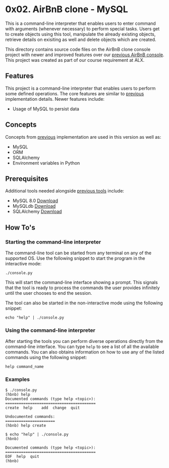 # 0x02. AirBnB clone - MySQL
This is a command-line interpreter that enables users to enter command with arguments (whenever necessary) to perform special tasks. Users get to create objects using this tool, manipulate the already existing objects, retrieve details on exisiting as well and delete objects which are created.

This directory contains source code files on the AirBnB clone console project with newer and improved features over our [previous AirBnB console](https://github.com/MartyOfMCA/AirBnB_clone/tree/master). This project was created as part of our course requirement at ALX.

## Features
This project is a command-line interpreter that enables users to perform some defined operations. The core features are similar to [previous](https://github.com/MartyOfMCA/AirBnB_clone/tree/master#features) implementation details. Newer features include:
* Usage of MySQL to persist data

## Concepts
Concepts from [previous](https://github.com/MartyOfMCA/AirBnB_clone/tree/master#concepts) implementation are used in this version as well as:
* MySQL
* ORM
* SQLAlchemy
* Environment variables in Python

## Prerequisites
Additional tools needed alongside [previous tools](https://github.com/MartyOfMCA/AirBnB_clone/tree/master#prerequisites) include:
* MySQL 8.0 [Download](https://dev.mysql.com/downloads/installer/)
* MySQLdb [Download](https://stackoverflow.com/questions/25865270/how-to-install-python-mysqldb-module-using-pip)
* SQLAlchemy [Download](https://pypi.org/project/SQLAlchemy/)

## How To's
### Starting the command-line interpreter
The command-line tool can be started from any terminal on any of the supported OS. Use the following snippet to start the program in the interactive mode:

`./console.py`

This will start the command-line interface showing a prompt. This signals that the tool is ready to process the commands the user provides infinitely until the user chooses to end the session.

The tool can also be started in the non-interactive mode using the following snippet:

`echo "help" | ./console.py`

### Using the command-line interpreter
After starting the tools you can perform diverse operations directly from the command-line interface.
You can type `help` to see a list of all the available commands. You can also obtains information on how to use any of the listed commands using the following snippet:

`help command_name`

### Examples
```
$ ./console.py
(hbnb) help
Documented commands (type help <topic>):
========================================
create  help	add  change  quit

Undocumented commands:
======================
(hbnb) help create
```
```
$ echo "help" | ./console.py
(hbnb)

Documented commands (type help <topic>):
========================================
EOF  help  quit
(hbnb)
```
